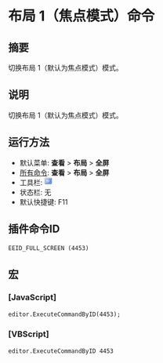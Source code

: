 # 布局 1（焦点模式）命令

## 摘要

切换布局 1（默认为焦点模式）模式。

## 说明

切换布局 1（默认为焦点模式）模式。

## 运行方法

- 默认菜单: **查看** \> **布局** \> **全屏**
- [所有命令](../tools/all_commands): **查看** \> **布局** \> **全屏**
- 工具栏: ![](../../images/full_screen.png)
- 状态栏: 无
- 默认快捷键: F11

## 插件命令ID

```
EEID_FULL_SCREEN (4453)
```

## 宏

### \[JavaScript\]

```
editor.ExecuteCommandByID(4453);
```

### \[VBScript\]

```
editor.ExecuteCommandByID 4453
```
